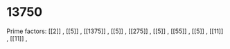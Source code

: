 # 13750

Prime factors: [[2]] , [[5]] , [[1375]] , [[5]] , [[275]] , [[5]] , [[55]] , [[5]] , [[11]] , [[11]] , 
